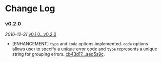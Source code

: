 # Change Log

### v0.2.0

 _2016-12-31_ [v0.1.0...v0.2.0](https://github.com/protocoolmx/node-server-error/compare/v0.1.1...v0.2.0)

* [ENHANCEMENT] `type` and `code` options implemented. `code` options allows user to specify a unique error code and `type` represents a unique string for grouping errors. [cb43d17...aed5a9c](https://github.com/protocoolmx/node-server-error/compare/cb43d17...aed5a9c).
